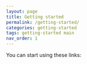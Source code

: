 ```yaml
---
layout: page
title: Getting started
permalink: /getting-started/
categories: getting-started
tags: getting-started main
nav_order: 1
---
```



You can start using these links: